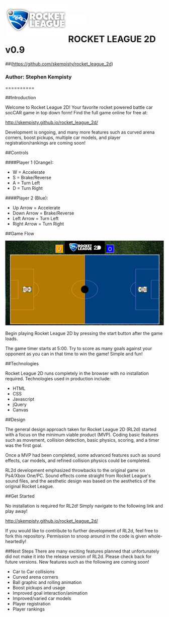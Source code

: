 <img src="assets/rocket-league-header.png" align="left" style="background:black; height:100px " />
<img src="assets/2d_white1.png"  style="background:black; height: 35px; top:30px; position:relative" />

<br>
<br>

# ROCKET LEAGUE 2D v0.9
##(https://github.com/skempisty/rocket_league_2d)
### Author: Stephen Kempisty

==========

##Introduction

Welcome to Rocket League 2D! Your favorite rocket powered battle car socCAR game in top down form! Find the full game online for free at:

<a>http://skempisty.github.io/rocket_league_2d/</a>

Development is ongoing, and many more features such as curved arena corners, boost pickups, multiple car models, and player registration/rankings are coming soon!

##Controls

####Player 1 (Orange):
- W = Accelerate
- S = Brake/Reverse
- A = Turn Left
- D = Turn Right

####Player 2 (Blue):
- Up Arrow = Accelerate
- Down Arrow = Brake/Reverse
- Left Arrow = Turn Left
- Right Arrow = Turn Right

##Game Flow

<img src="assets/rocket_league_2d_ss.png" />

Begin playing Rocket League 2D by pressing the start button after the game loads. 

The game timer starts at 5:00. Try to score as many goals against your opponent as you can in that time to win the game! Simple and fun!

 
##Technologies

Rocket League 2D runs completely in the browser with no installation required. Technologies used in production include:
&nbsp;

- HTML
- CSS 
- Javascript
- jQuery
- Canvas

##Design

The general design approach taken for Rocket League 2D (RL2d) started with a focus on the minimum viable product (MVP). Coding basic features such as movement, collision detection, basic physics, scoring, and a timer was the first goal. 

Once a MVP had been completed, some advanced features such as sound effects, car models, and refined collision physics could be completed.

RL2d development emphasized throwbacks to the original game on Ps4/Xbox One/PC. Sound effects come straight from Rocket League's sound files, and the aesthetic design was based on the aesthetics of the original Rocket League.    

##Get Started

No installation is required for RL2d! Simply navigate to the following link and play away!

<a>http://skempisty.github.io/rocket_league_2d/</a>

If you would like to contribute to further development of RL2d, feel free to fork this repository. Permission to snoop around in the code is given whole-heartedly!


##Next Steps
There are many exciting features planned that unfortunately did not make it into the release version of RL2d. Please check back for future versions. New features such as the following are coming soon!

- Car to Car collisions
- Curved arena corners
- Ball graphic and rolling animation
- Boost pickups and usage
- Improved goal interaction/animation
- Improved/varied car models
- Player registration
- Player rankings
 
